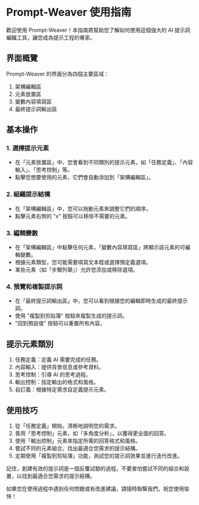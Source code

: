 # Prompt-Weaver 使用指南

歡迎使用 Prompt-Weaver！本指南將幫助您了解如何使用這個強大的 AI 提示詞編織工具，讓您成為提示工程的專家。

## 界面概覽

Prompt-Weaver 的界面分為四個主要區域：

1. 架構編輯區
2. 元素放置區
3. 變數內容填寫區
4. 最終提示詞輸出區

## 基本操作

### 1. 選擇提示元素

- 在「元素放置區」中，您會看到不同類別的提示元素，如「任務定義」、「內容輸入」、「思考控制」等。
- 點擊您想要使用的元素，它們會自動添加到「架構編輯區」。

### 2. 組織提示結構

- 在「架構編輯區」中，您可以拖動元素來調整它們的順序。
- 點擊元素右側的 "x" 按鈕可以移除不需要的元素。

### 3. 編輯變數

- 在「架構編輯區」中點擊任何元素，「變數內容填寫區」將顯示該元素的可編輯變數。
- 根據元素類型，您可能需要填寫文本框或選擇預定義選項。
- 某些元素（如「步驟列舉」）允許您添加或移除選項。

### 4. 預覽和複製提示詞

- 在「最終提示詞輸出區」中，您可以看到根據您的編輯即時生成的最終提示詞。
- 使用 "複製到剪貼簿" 按鈕來複製生成的提示詞。
- "回到預設值" 按鈕可以重置所有內容。

## 提示元素類別

1. 任務定義：定義 AI 需要完成的任務。
2. 內容輸入：提供背景信息或參考資料。
3. 思考控制：引導 AI 的思考過程。
4. 輸出控制：指定輸出的格式和風格。
5. 自訂義：根據特定需求自定義提示元素。

## 使用技巧

1. 從「任務定義」開始，清晰地說明您的需求。
2. 善用「思考控制」元素，如「多角度分析」，以獲得更全面的回答。
3. 使用「輸出控制」元素來指定所需的回答格式和風格。
4. 嘗試不同的元素組合，找出最適合您需求的提示結構。
5. 定期使用「複製到剪貼簿」功能，測試您的提示詞效果並進行迭代改進。

記住，創建有效的提示詞是一個反覆試驗的過程。不要害怕嘗試不同的組合和設置，以找到最適合您需求的提示結構。

如果您在使用過程中遇到任何問題或有改進建議，請隨時聯繫我們。祝您使用愉快！
